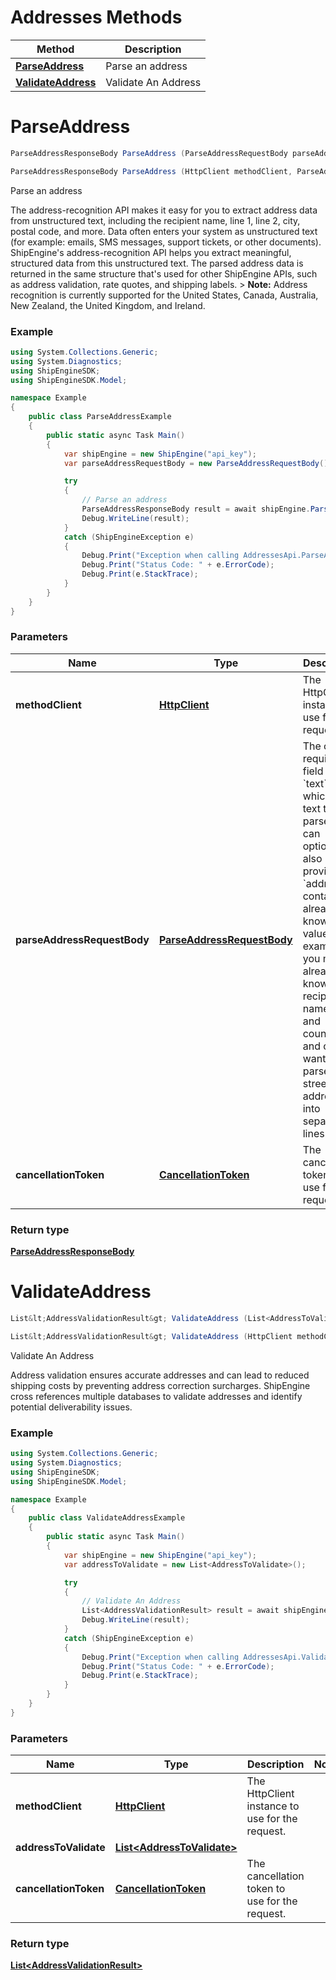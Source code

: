 # Addresses Methods

| Method | Description |
|--------|-------------|
| [**ParseAddress**](AddressesApi.md#parseaddress) | Parse an address |
| [**ValidateAddress**](AddressesApi.md#validateaddress) | Validate An Address |

<a id="parseaddress"></a>
# **ParseAddress**
```csharp
ParseAddressResponseBody ParseAddress (ParseAddressRequestBody parseAddressRequestBody, CancellationToken cancellationToken = default)

ParseAddressResponseBody ParseAddress (HttpClient methodClient, ParseAddressRequestBody parseAddressRequestBody, CancellationToken cancellationToken = default)
```

Parse an address

The address-recognition API makes it easy for you to extract address data from unstructured text, including the recipient name, line 1, line 2, city, postal code, and more.  Data often enters your system as unstructured text (for example: emails, SMS messages, support tickets, or other documents). ShipEngine's address-recognition API helps you extract meaningful, structured data from this unstructured text. The parsed address data is returned in the same structure that's used for other ShipEngine APIs, such as address validation, rate quotes, and shipping labels.  > **Note:** Address recognition is currently supported for the United States, Canada, Australia, New Zealand, the United Kingdom, and Ireland. 

### Example
```csharp
using System.Collections.Generic;
using System.Diagnostics;
using ShipEngineSDK;
using ShipEngineSDK.Model;

namespace Example
{
    public class ParseAddressExample
    {
        public static async Task Main()
        {
            var shipEngine = new ShipEngine("api_key");
            var parseAddressRequestBody = new ParseAddressRequestBody();

            try
            {
                // Parse an address
                ParseAddressResponseBody result = await shipEngine.ParseAddress(parseAddressRequestBody);
                Debug.WriteLine(result);
            }
            catch (ShipEngineException e)
            {
                Debug.Print("Exception when calling AddressesApi.ParseAddress: " + e.Message);
                Debug.Print("Status Code: " + e.ErrorCode);
                Debug.Print(e.StackTrace);
            }
        }
    }
}
```

### Parameters
| Name | Type | Description | Notes |
|------|------|-------------|-------|
| **methodClient** | [**HttpClient**](https://learn.microsoft.com/en-us/dotnet/api/system.net.http.httpclient?view=netstandard-2.0) | The HttpClient instance to use for the request. |  |
| **parseAddressRequestBody** | [**ParseAddressRequestBody**](../../docs//models/ParseAddressRequestBody.md) | The only required field is &#x60;text&#x60;, which is the text to be parsed. You can optionally also provide an &#x60;address&#x60; containing already-known values. For example, you may already know the recipient&#39;s name, city, and country, and only want to parse the street address into separate lines.  |  |
| **cancellationToken** | [**CancellationToken**](https://learn.microsoft.com/en-us/dotnet/api/system.threading.cancellationtoken?view=netstandard-2.0) | The cancellation token to use for the request. |  |

### Return type

[**ParseAddressResponseBody**](../models/ParseAddressResponseBody.md)

<a id="validateaddress"></a>
# **ValidateAddress**
```csharp
List&lt;AddressValidationResult&gt; ValidateAddress (List<AddressToValidate> addressToValidate, CancellationToken cancellationToken = default)

List&lt;AddressValidationResult&gt; ValidateAddress (HttpClient methodClient, List<AddressToValidate> addressToValidate, CancellationToken cancellationToken = default)
```

Validate An Address

Address validation ensures accurate addresses and can lead to reduced shipping costs by preventing address correction surcharges. ShipEngine cross references multiple databases to validate addresses and identify potential deliverability issues. 

### Example
```csharp
using System.Collections.Generic;
using System.Diagnostics;
using ShipEngineSDK;
using ShipEngineSDK.Model;

namespace Example
{
    public class ValidateAddressExample
    {
        public static async Task Main()
        {
            var shipEngine = new ShipEngine("api_key");
            var addressToValidate = new List<AddressToValidate>();

            try
            {
                // Validate An Address
                List<AddressValidationResult> result = await shipEngine.ValidateAddress(addressToValidate);
                Debug.WriteLine(result);
            }
            catch (ShipEngineException e)
            {
                Debug.Print("Exception when calling AddressesApi.ValidateAddress: " + e.Message);
                Debug.Print("Status Code: " + e.ErrorCode);
                Debug.Print(e.StackTrace);
            }
        }
    }
}
```

### Parameters
| Name | Type | Description | Notes |
|------|------|-------------|-------|
| **methodClient** | [**HttpClient**](https://learn.microsoft.com/en-us/dotnet/api/system.net.http.httpclient?view=netstandard-2.0) | The HttpClient instance to use for the request. |  |
| **addressToValidate** | [**List&lt;AddressToValidate&gt;**](../../docs//models/AddressToValidate.md) |  |  |
| **cancellationToken** | [**CancellationToken**](https://learn.microsoft.com/en-us/dotnet/api/system.threading.cancellationtoken?view=netstandard-2.0) | The cancellation token to use for the request. |  |

### Return type

[**List&lt;AddressValidationResult&gt;**](../models/AddressValidationResult.md)

